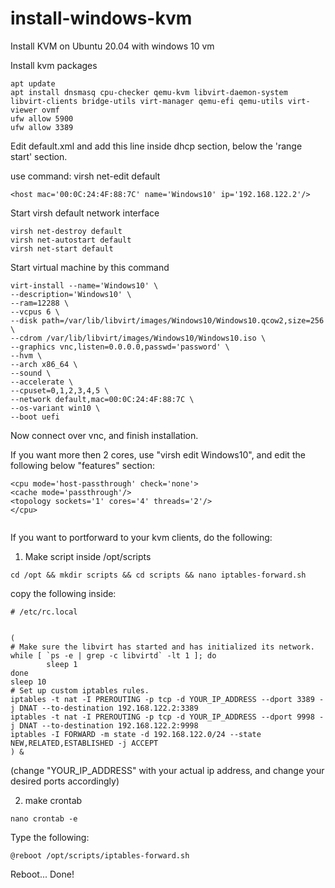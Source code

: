 # install-windows-kvm
Install KVM on Ubuntu 20.04 with windows 10 vm

Install kvm packages

```
apt update
apt install dnsmasq cpu-checker qemu-kvm libvirt-daemon-system libvirt-clients bridge-utils virt-manager qemu-efi qemu-utils virt-viewer ovmf
ufw allow 5900
ufw allow 3389

```

Edit default.xml and add this line inside dhcp section, below the 'range start' section.

use command: virsh net-edit default

```
<host mac='00:0C:24:4F:88:7C' name='Windows10' ip='192.168.122.2'/>
```

Start virsh default network interface

```
virsh net-destroy default
virsh net-autostart default
virsh net-start default
```

Start virtual machine by this command

```
virt-install --name='Windows10' \
--description='Windows10' \
--ram=12288 \
--vcpus 6 \
--disk path=/var/lib/libvirt/images/Windows10/Windows10.qcow2,size=256 \
--cdrom /var/lib/libvirt/images/Windows10/Windows10.iso \
--graphics vnc,listen=0.0.0.0,passwd='password' \
--hvm \
--arch x86_64 \
--sound \
--accelerate \
--cpuset=0,1,2,3,4,5 \
--network default,mac=00:0C:24:4F:88:7C \
--os-variant win10 \
--boot uefi
```

Now connect over vnc, and finish installation.

If you want more then 2 cores, use "virsh edit Windows10", and edit the following below "features" section:


```
<cpu mode='host-passthrough' check='none'>
<cache mode='passthrough'/>
<topology sockets='1' cores='4' threads='2'/>
</cpu>
  
```

If you want to portforward to your kvm clients, do the following:

1. Make script inside /opt/scripts

```
cd /opt && mkdir scripts && cd scripts && nano iptables-forward.sh

```

copy the following inside:

```
# /etc/rc.local


(
# Make sure the libvirt has started and has initialized its network.
while [ `ps -e | grep -c libvirtd` -lt 1 ]; do
        sleep 1
done
sleep 10
# Set up custom iptables rules.
iptables -t nat -I PREROUTING -p tcp -d YOUR_IP_ADDRESS --dport 3389 -j DNAT --to-destination 192.168.122.2:3389
iptables -t nat -I PREROUTING -p tcp -d YOUR_IP_ADDRESS --dport 9998 -j DNAT --to-destination 192.168.122.2:9998
iptables -I FORWARD -m state -d 192.168.122.0/24 --state NEW,RELATED,ESTABLISHED -j ACCEPT
) &

```

(change "YOUR_IP_ADDRESS" with your actual ip address, and change your desired ports accordingly)

2. make crontab

```
nano crontab -e

```

Type the following:

```
@reboot /opt/scripts/iptables-forward.sh

```

Reboot...
Done!
